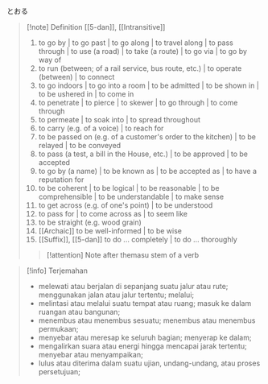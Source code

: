 とおる
>[!note] Definition
>[[5-dan]], [[Intransitive]]
>  1. to go by | to go past | to go along | to travel along | to pass through | to use (a road) | to take (a route) | to go via | to go by way of
> 2. to run (between; of a rail service, bus route, etc.) | to operate (between) | to connect
> 3. to go indoors | to go into a room | to be admitted | to be shown in | to be ushered in | to come in
> 4. to penetrate | to pierce | to skewer | to go through | to come through
> 5. to permeate | to soak into | to spread throughout
> 6. to carry (e.g. of a voice) | to reach for
> 7. to be passed on (e.g. of a customer's order to the kitchen) | to be relayed | to be conveyed
> 8. to pass (a test, a bill in the House, etc.) | to be approved | to be accepted
> 9. to go by (a name) | to be known as | to be accepted as | to have a reputation for
> 10. to be coherent | to be logical | to be reasonable | to be comprehensible | to be understandable | to make sense
> 11. to get across (e.g. of one's point) | to be understood
> 12. to pass for | to come across as | to seem like
> 13. to be straight (e.g. wood grain)
> 14. [[Archaic]]
>   to be well-informed | to be wise
> 15. [[Suffix]], [[5-dan]]
>   to do ... completely | to do ... thoroughly
> > [!attention] Note
> > after themasu stem of a verb

>[!info] Terjemahan
>- melewati atau berjalan di sepanjang suatu jalur atau rute; menggunakan jalan atau jalur tertentu; melalui;  
>- melintasi atau melalui suatu tempat atau ruang; masuk ke dalam ruangan atau bangunan;  
>- menembus atau menembus sesuatu; menembus atau menembus permukaan;  
>- menyebar atau meresap ke seluruh bagian; menyerap ke dalam;  
>- mengalirkan suara atau energi hingga mencapai jarak tertentu; menyebar atau menyampaikan;  
>- lulus atau diterima dalam suatu ujian, undang-undang, atau proses persetujuan;
